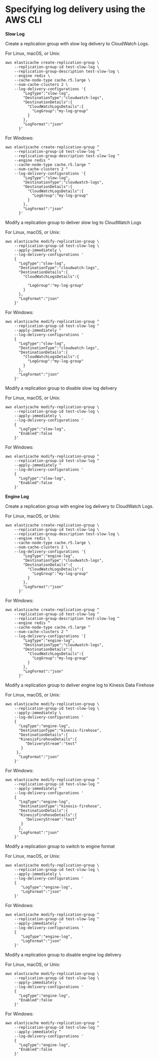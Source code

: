 # Specifying log delivery using the AWS CLI<a name="CLI_Log"></a>

**Slow Log**

Create a replication group with slow log delivery to CloudWatch Logs\.

For Linux, macOS, or Unix:

```
aws elasticache create-replication-group \
    --replication-group-id test-slow-log \
    --replication-group-description test-slow-log \
    --engine redis \
    --cache-node-type cache.r5.large \
    --num-cache-clusters 2 \
    --log-delivery-configurations '{
        "LogType":"slow-log", 
        "DestinationType":"cloudwatch-logs",  
        "DestinationDetails":{ 
          "CloudWatchLogsDetails":{ 
            "LogGroup":"my-log-group"
          } 
        }, 
        "LogFormat":"json" 
      }'
```

For Windows:

```
aws elasticache create-replication-group ^
    --replication-group-id test-slow-log ^
    --replication-group-description test-slow-log ^
    --engine redis ^
    --cache-node-type cache.r5.large ^
    --num-cache-clusters 2 ^
    --log-delivery-configurations '{
        "LogType":"slow-log", 
        "DestinationType":"cloudwatch-logs", 
        "DestinationDetails":{ 
          "CloudWatchLogsDetails":{ 
            "LogGroup":"my-log-group"
          } 
        }, 
        "LogFormat":"json" 
      }'
```

Modify a replication group to deliver slow log to CloudWatch Logs

For Linux, macOS, or Unix:

```
aws elasticache modify-replication-group \
    --replication-group-id test-slow-log \
    --apply-immediately \
    --log-delivery-configurations '
    {
      "LogType":"slow-log", 
      "DestinationType":"cloudwatch-logs", 
      "DestinationDetails":{ 
        "CloudWatchLogsDetails":{ 

          "LogGroup":"my-log-group"
        } 
      },
      "LogFormat":"json" 
    }'
```

For Windows:

```
aws elasticache modify-replication-group ^
    --replication-group-id test-slow-log ^
    --apply-immediately ^
    --log-delivery-configurations '
    {
      "LogType":"slow-log", 
      "DestinationType":"cloudwatch-logs", 
      "DestinationDetails":{ 
        "CloudWatchLogsDetails":{ 
          "LogGroup":"my-log-group"
        } 
      },
      "LogFormat":"json" 
    }'
```

Modify a replication group to disable slow log delivery

For Linux, macOS, or Unix:

```
aws elasticache modify-replication-group \
    --replication-group-id test-slow-log \
    --apply-immediately \
    --log-delivery-configurations ' 
    {
      "LogType":"slow-log", 
      "Enabled":false 
    }'
```

For Windows:

```
aws elasticache modify-replication-group ^
    --replication-group-id test-slow-log ^
    --apply-immediately ^
    --log-delivery-configurations '  
    {
      "LogType":"slow-log", 
      "Enabled":false 
    }'
```

**Engine Log**

Create a replication group with engine log delivery to CloudWatch Logs\.

For Linux, macOS, or Unix:

```
aws elasticache create-replication-group \
    --replication-group-id test-slow-log \
    --replication-group-description test-slow-log \
    --engine redis \
    --cache-node-type cache.r5.large \
    --num-cache-clusters 2 \
    --log-delivery-configurations '{
        "LogType":"engine-log", 
        "DestinationType":"cloudwatch-logs",  
        "DestinationDetails":{ 
          "CloudWatchLogsDetails":{ 
            "LogGroup":"my-log-group"
          } 
        }, 
        "LogFormat":"json" 
      }'
```

For Windows:

```
aws elasticache create-replication-group ^
    --replication-group-id test-slow-log ^
    --replication-group-description test-slow-log ^
    --engine redis ^
    --cache-node-type cache.r5.large ^
    --num-cache-clusters 2 ^
    --log-delivery-configurations '{
        "LogType":"engine-log", 
        "DestinationType":"cloudwatch-logs", 
        "DestinationDetails":{ 
          "CloudWatchLogsDetails":{ 
            "LogGroup":"my-log-group"
          } 
        }, 
        "LogFormat":"json" 
      }'
```

Modify a replication group to deliver engine log to Kinesis Data Firehose

For Linux, macOS, or Unix:

```
aws elasticache modify-replication-group \
    --replication-group-id test-slow-log \
    --apply-immediately \
    --log-delivery-configurations '
    {
      "LogType":"engine-log", 
      "DestinationType":"kinesis-firehose",
      "DestinationDetails":{
      "KinesisFirehoseDetails":{
         "DeliveryStream":"test"
       }    
     },
      "LogFormat":"json" 
    }'
```

For Windows:

```
aws elasticache modify-replication-group ^
    --replication-group-id test-slow-log ^
    --apply-immediately ^
    --log-delivery-configurations '
    {
      "LogType":"engine-log",       
      "DestinationType":"kinesis-firehose",
      "DestinationDetails":{
      "KinesisFirehoseDetails":{
         "DeliveryStream":"test"
       }  
      },
      "LogFormat":"json" 
    }'
```

Modify a replication group to switch to engine format

For Linux, macOS, or Unix:

```
aws elasticache modify-replication-group \
    --replication-group-id test-slow-log \
    --apply-immediately \
    --log-delivery-configurations ' 
    {
       "LogType":"engine-log",
       "LogFormat":"json"
    }'
```

For Windows:

```
aws elasticache modify-replication-group ^
    --replication-group-id test-slow-log ^
    --apply-immediately ^
    --log-delivery-configurations ' 
    {
       "LogType":"engine-log",
       "LogFormat":"json"
    }'
```

Modify a replication group to disable engine log delivery

For Linux, macOS, or Unix:

```
aws elasticache modify-replication-group \
    --replication-group-id test-slow-log \
    --apply-immediately \
    --log-delivery-configurations ' 
    {
      "LogType":"engine-log", 
      "Enabled":false 
    }'
```

For Windows:

```
aws elasticache modify-replication-group ^
    --replication-group-id test-slow-log ^
    --apply-immediately ^
    --log-delivery-configurations '  
    {
      "LogType":"engine-log", 
      "Enabled":false 
    }'
```